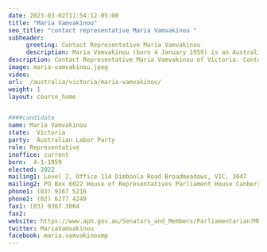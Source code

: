 ```yaml
---
date: 2023-03-02T11:54:12-05:00
title: "Maria Vamvakinou"
seo_title: "contact representative Maria Vamvakinou "
subheader:
     greeting: Contact Representative Maria Vamvakinou
     description: Maria Vamvakinou (born 4 January 1959) is an Australian politician. She is a member of the Australian Labor Party (ALP) and has served in the House of Representatives since the 2001 federal election, representing the Division of Calwell in Victoria.
description: Contact Representative Maria Vamvakinou of Victoria. Contact information for Maria Vamvakinou includes email address, phone number, and mailing address.
image: maria-vamvakinou.jpeg
video:
url:  /australia/victoria/maria-vamvakinou/
weight: 1
layout: course_home


####candidate
name: Maria Vamvakinou
state:	Victoria
party:	Australian Labor Party
role: Representative
inoffice: current
born:  4-1-1959
elected: 2022
mailing1: Level 2, Office 114 Dimboola Road Broadmeadows, VIC, 3047
mailing2: PO Box 6022 House of Representatives Parliament House Canberra ACT 2600
phone1:	(03) 9367 5216
phone2: (02) 6277 4249
fax1: (03) 9367 3064
fax2:
website: https://www.aph.gov.au/Senators_and_Members/Parliamentarian?MPID=00AMT
twitter: MariaVamvakinou
facebook: maria.vamvakinoump
---
```

